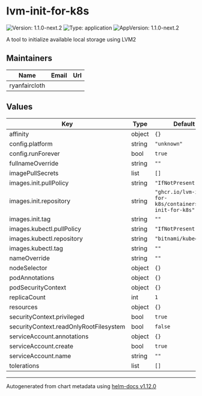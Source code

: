 # lvm-init-for-k8s

![Version: 1.1.0-next.2](https://img.shields.io/badge/Version-1.1.0--next.2-informational?style=flat-square) ![Type: application](https://img.shields.io/badge/Type-application-informational?style=flat-square) ![AppVersion: 1.1.0-next.2](https://img.shields.io/badge/AppVersion-1.1.0--next.2-informational?style=flat-square)

A tool to initialize available local storage using LVM2

## Maintainers

| Name | Email | Url |
| ---- | ------ | --- |
| ryanfaircloth |  |  |

## Values

| Key | Type | Default | Description |
|-----|------|---------|-------------|
| affinity | object | `{}` |  |
| config.platform | string | `"unknown"` |  |
| config.runForever | bool | `true` |  |
| fullnameOverride | string | `""` |  |
| imagePullSecrets | list | `[]` |  |
| images.init.pullPolicy | string | `"IfNotPresent"` |  |
| images.init.repository | string | `"ghcr.io/lvm-init-for-k8s/containers/lvm-init-for-k8s"` |  |
| images.init.tag | string | `""` |  |
| images.kubectl.pullPolicy | string | `"IfNotPresent"` |  |
| images.kubectl.repository | string | `"bitnami/kubectl"` |  |
| images.kubectl.tag | string | `""` |  |
| nameOverride | string | `""` |  |
| nodeSelector | object | `{}` |  |
| podAnnotations | object | `{}` |  |
| podSecurityContext | object | `{}` |  |
| replicaCount | int | `1` |  |
| resources | object | `{}` |  |
| securityContext.privileged | bool | `true` |  |
| securityContext.readOnlyRootFilesystem | bool | `false` |  |
| serviceAccount.annotations | object | `{}` |  |
| serviceAccount.create | bool | `true` |  |
| serviceAccount.name | string | `""` |  |
| tolerations | list | `[]` |  |

----------------------------------------------
Autogenerated from chart metadata using [helm-docs v1.12.0](https://github.com/norwoodj/helm-docs/releases/v1.12.0)
